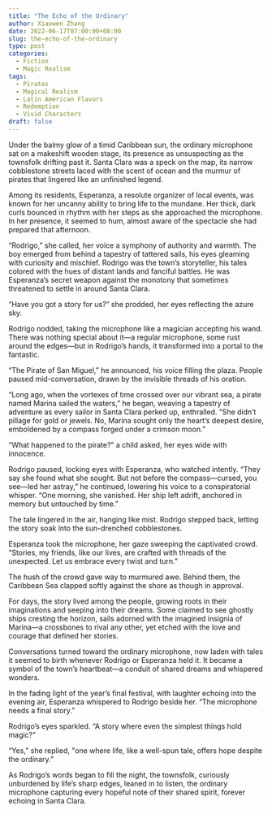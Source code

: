 ```yaml
---
title: "The Echo of the Ordinary"
author: Xiaowen Zhang
date: 2022-06-17T07:00:00+08:00
slug: the-echo-of-the-ordinary
type: post
categories:
  - Fiction
  - Magic Realism
tags:
  - Pirates
  - Magical Realism
  - Latin American Flavors
  - Redemption
  - Vivid Characters
draft: false
---
```


Under the balmy glow of a timid Caribbean sun, the ordinary microphone sat on a makeshift wooden stage, its presence as unsuspecting as the townsfolk drifting past it. Santa Clara was a speck on the map, its narrow cobblestone streets laced with the scent of ocean and the murmur of pirates that lingered like an unfinished legend.

Among its residents, Esperanza, a resolute organizer of local events, was known for her uncanny ability to bring life to the mundane. Her thick, dark curls bounced in rhythm with her steps as she approached the microphone. In her presence, it seemed to hum, almost aware of the spectacle she had prepared that afternoon.

“Rodrigo,” she called, her voice a symphony of authority and warmth. The boy emerged from behind a tapestry of tattered sails, his eyes gleaming with curiosity and mischief. Rodrigo was the town’s storyteller, his tales colored with the hues of distant lands and fanciful battles. He was Esperanza’s secret weapon against the monotony that sometimes threatened to settle in around Santa Clara.

“Have you got a story for us?” she prodded, her eyes reflecting the azure sky.

Rodrigo nodded, taking the microphone like a magician accepting his wand. There was nothing special about it—a regular microphone, some rust around the edges—but in Rodrigo’s hands, it transformed into a portal to the fantastic.

“The Pirate of San Miguel,” he announced, his voice filling the plaza. People paused mid-conversation, drawn by the invisible threads of his oration.

“Long ago, when the vortexes of time crossed over our vibrant sea, a pirate named Marina sailed the waters,” he began, weaving a tapestry of adventure as every sailor in Santa Clara perked up, enthralled. “She didn’t pillage for gold or jewels. No, Marina sought only the heart’s deepest desire, emboldened by a compass forged under a crimson moon.”

“What happened to the pirate?” a child asked, her eyes wide with innocence.

Rodrigo paused, locking eyes with Esperanza, who watched intently. “They say she found what she sought. But not before the compass—cursed, you see—led her astray,” he continued, lowering his voice to a conspiratorial whisper. “One morning, she vanished. Her ship left adrift, anchored in memory but untouched by time.”

The tale lingered in the air, hanging like mist. Rodrigo stepped back, letting the story soak into the sun-drenched cobblestones.

Esperanza took the microphone, her gaze sweeping the captivated crowd. “Stories, my friends, like our lives, are crafted with threads of the unexpected. Let us embrace every twist and turn.”

The hush of the crowd gave way to murmured awe. Behind them, the Caribbean Sea clapped softly against the shore as though in approval.

For days, the story lived among the people, growing roots in their imaginations and seeping into their dreams. Some claimed to see ghostly ships cresting the horizon, sails adorned with the imagined insignia of Marina—a crossbones to rival any other, yet etched with the love and courage that defined her stories.

Conversations turned toward the ordinary microphone, now laden with tales it seemed to birth whenever Rodrigo or Esperanza held it. It became a symbol of the town’s heartbeat—a conduit of shared dreams and whispered wonders.

In the fading light of the year’s final festival, with laughter echoing into the evening air, Esperanza whispered to Rodrigo beside her. “The microphone needs a final story.”

Rodrigo’s eyes sparkled. “A story where even the simplest things hold magic?”

“Yes,” she replied, "one where life, like a well-spun tale, offers hope despite the ordinary.”

As Rodrigo’s words began to fill the night, the townsfolk, curiously unburdened by life’s sharp edges, leaned in to listen, the ordinary microphone capturing every hopeful note of their shared spirit, forever echoing in Santa Clara.